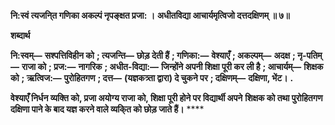 **नि:स्वं त्यजनि्त गणिका अकल्पं नृपङ्क्षत प्रजा: ।** **अधीतविद्या आचार्यमृत्विजो दत्तदक्षिणम् ॥ ७॥** 

**शब्दार्थ** 

**नि:स्वम्—** **सश्पत्तिविहीन को** **; त्यजन्ति—** **छोड़ देती हैं** **; गणिका:—** **वेश्याएँ** **; अकल्पम्—** **अदक्ष** **; नृ-पतिम्—** **राजा को** **; प्रज:—** **नागरिक** **; अधीत-विद्या:—** **जिन्होंने अपनी शिक्षा पूरी कर ली है** **; आचार्यम्—** **शिक्षक को** **; ऋत्विज:—** **पुरोहितगण** **; दत्त—** **(यज्ञकत्र्ता द्वारा) दे चुकने पर** **; दक्षिणम्—** **दक्षिणा, भेंट।** **.** 

**वेश्याएँ निर्धन व्यक्ति को, प्रजा अयोग्य राजा को, शिक्षा पूरी होने पर विद्यार्थी अपने** **शिक्षक को तथा पुरोहितगण दक्षिणा पाने के बाद यज्ञ करने वाले व्यकि्त को छोड़ जाते हैं।** **** 